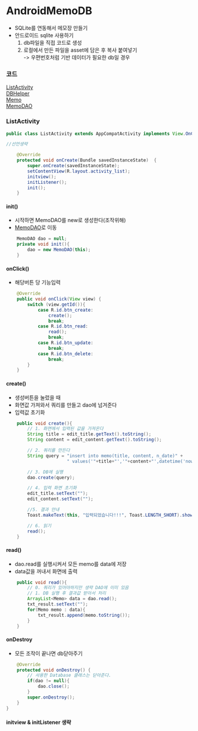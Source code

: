 # AndroidMemoDB
- SQLite를 연동해서 메모장 만들기
- 안드로이드 sqlite 사용하기
    1. db파일을 직접 코드로 생성
    2. 로컬에서 만든 파일을 asset에 담은 후 복사 붙여넣기  
        -> 우편번호처럼 기반 데이터가 필요한 db일 경우


### 코드
[ListActivity](https://github.com/kps990515/ProgrammingStudy/blob/master/Android/AndroidMemoDB/app/src/main/java/org/andriodtown/androidmemodb/ListActivity.java)  
[DBHelper](https://github.com/kps990515/ProgrammingStudy/blob/master/Android/AndroidMemoDB/app/src/main/java/org/andriodtown/androidmemodb/DBHelper.java)  
[Memo](https://github.com/kps990515/ProgrammingStudy/blob/master/Android/AndroidMemoDB/app/src/main/java/org/andriodtown/androidmemodb/domain/Memo.java)  
[MemoDAO](https://github.com/kps990515/ProgrammingStudy/blob/master/Android/AndroidMemoDB/app/src/main/java/org/andriodtown/androidmemodb/domain/MemoDAO.java)  

### ListActivity

```java
public class ListActivity extends AppCompatActivity implements View.OnClickListener{

//선언생략

    @Override
    protected void onCreate(Bundle savedInstanceState)  {
        super.onCreate(savedInstanceState);
        setContentView(R.layout.activity_list);
        initview();
        initListener();
        init();
    }
```

#### init()
- 시작하면 MemoDAO를 new로 생성한다(조작위해)
- [MemoDAO](https://github.com/kps990515/ProgrammingStudy/tree/master/Android/AndroidMemoDB/gradle/wrapper)로 이동
```java
    MemoDAO dao = null;
    private void init(){
        dao = new MemoDAO(this);
    }
```

#### onClick()
- 해당버튼 당 기능입력

```java
    @Override
    public void onClick(View view) {
        switch (view.getId()){
            case R.id.btn_create:
                create();
                break;
            case R.id.btn_read:
                read();
                break;
            case R.id.btn_update:
                break;
            case R.id.btn_delete:
                break;
        }
    }
```

#### create()
- 생성버튼을 눌렀을 때
- 화면값 가져와서 쿼리를 만들고 dao에 넘겨준다
- 입력값 초기화

```java
    public void create(){
        // 1. 화면에서 입력된 값을 가져온다
        String title = edit_title.getText().toString();
        String content = edit_content.getText().toString();

        // 2. 쿼리를 만든다
        String query = "insert into memo(title, content, n_date)" +
                       " values('"+title+"','"+content+"',datetime('now','localtime')";

        // 3. DB에 실행
        dao.create(query);

        // 4. 입력 화면 초기화
        edit_title.setText("");
        edit_content.setText("");

        //5. 결과 안내
        Toast.makeText(this, "입력되었습니다!!!", Toast.LENGTH_SHORT).show();

        // 6. 읽기
        read();
    }
```

#### read()
- dao.read를 실행시켜서 모든 memo를 data에 저장
- data값을 꺼내서 화면에 출력

```java
    public void read(){
        // 0. 쿼리가 있어야하지만 생략 DAO에 이미 있음
        // 1. DB 실행 후 결과값 받아서 처리
        ArrayList<Memo> data = dao.read();
        txt_result.setText("");
        for(Memo memo : data){
            txt_result.append(memo.toString());
        }
    }
```

#### onDestroy
- 모든 조작이 끝나면 db닫아주기

```java
    @Override
    protected void onDestroy() {
        // 사용한 Database 클래스는 닫아준다.
        if(dao != null){
            dao.close();
        }
        super.onDestroy();
    }
}
```

#### initview & initListener 생략
